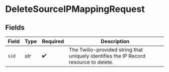 # DeleteSourceIPMappingRequest


## Fields

| Field                                                                                 | Type                                                                                  | Required                                                                              | Description                                                                           |
| ------------------------------------------------------------------------------------- | ------------------------------------------------------------------------------------- | ------------------------------------------------------------------------------------- | ------------------------------------------------------------------------------------- |
| `sid`                                                                                 | *str*                                                                                 | :heavy_check_mark:                                                                    | The Twilio-provided string that uniquely identifies the IP Record resource to delete. |